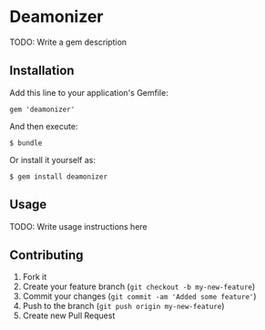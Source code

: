 # Deamonizer

TODO: Write a gem description

## Installation

Add this line to your application's Gemfile:

    gem 'deamonizer'

And then execute:

    $ bundle

Or install it yourself as:

    $ gem install deamonizer

## Usage

TODO: Write usage instructions here

## Contributing

1. Fork it
2. Create your feature branch (`git checkout -b my-new-feature`)
3. Commit your changes (`git commit -am 'Added some feature'`)
4. Push to the branch (`git push origin my-new-feature`)
5. Create new Pull Request
